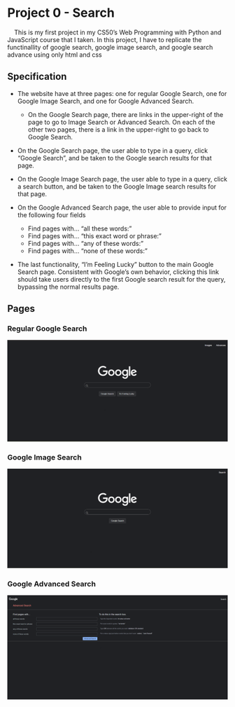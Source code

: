 # Project 0 - Search

&nbsp;&nbsp;&nbsp;&nbsp;This is my first project in my CS50’s Web Programming with Python and JavaScript course that I taken. In this project, I have to replicate the functinallity of google search, google image search, and google search advance using only html and css

## Specification

* The website have at three pages: one for regular Google Search, one for Google Image Search, and one for Google Advanced Search.
    

    * On the Google Search page, there are links in the upper-right of the page to go to Image Search or Advanced Search. On each of the other two pages, there is a link in the upper-right to go back to Google Search.

* On the Google Search page, the user able to type in a query, click “Google Search”, and be taken to the Google search results for that page.


* On the Google Image Search page, the user able to type in a query, click a search button, and be taken to the Google Image search results for that page.


* On the Google Advanced Search page, the user able to provide input for the following four fields


    * Find pages with… “all these words:”
    * Find pages with… “this exact word or phrase:”
    * Find pages with… “any of these words:”
    * Find pages with… “none of these words:”

* The last functionality, “I’m Feeling Lucky” button to the main Google Search page. Consistent with Google’s own behavior, clicking this link should take users directly to the first Google search result for the query, bypassing the normal results page.

## Pages

### Regular Google Search 

![Google Search Page](images/googleSearch.png)

### Google Image Search

![Google Image Search Page](images/googleImage.png)

### Google Advanced Search

![Google Advance Search Page](images/googleAdvance.png)